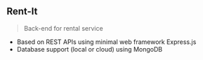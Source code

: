 ## Rent-It
> Back-end for rental service

- Based on REST APIs using minimal web framework Express.js
- Database support (local or cloud) using MongoDB
